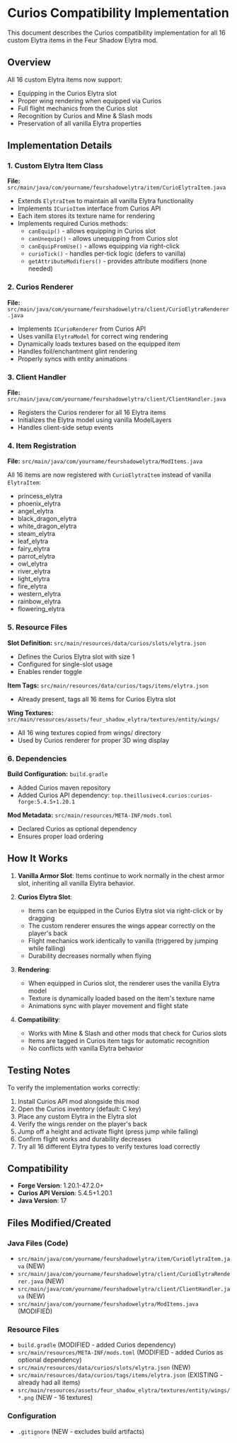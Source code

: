 # Curios Compatibility Implementation

This document describes the Curios compatibility implementation for all 16 custom Elytra items in the Feur Shadow Elytra mod.

## Overview

All 16 custom Elytra items now support:
- Equipping in the Curios Elytra slot
- Proper wing rendering when equipped via Curios
- Full flight mechanics from the Curios slot
- Recognition by Curios and Mine & Slash mods
- Preservation of all vanilla Elytra properties

## Implementation Details

### 1. Custom Elytra Item Class

**File:** `src/main/java/com/yourname/feurshadowelytra/item/CurioElytraItem.java`

- Extends `ElytraItem` to maintain all vanilla Elytra functionality
- Implements `ICurioItem` interface from Curios API
- Each item stores its texture name for rendering
- Implements required Curios methods:
  - `canEquip()` - allows equipping in Curios slot
  - `canUnequip()` - allows unequipping from Curios slot
  - `canEquipFromUse()` - allows equipping via right-click
  - `curioTick()` - handles per-tick logic (defers to vanilla)
  - `getAttributeModifiers()` - provides attribute modifiers (none needed)

### 2. Curios Renderer

**File:** `src/main/java/com/yourname/feurshadowelytra/client/CurioElytraRenderer.java`

- Implements `ICurioRenderer` from Curios API
- Uses vanilla `ElytraModel` for correct wing rendering
- Dynamically loads textures based on the equipped item
- Handles foil/enchantment glint rendering
- Properly syncs with entity animations

### 3. Client Handler

**File:** `src/main/java/com/yourname/feurshadowelytra/client/ClientHandler.java`

- Registers the Curios renderer for all 16 Elytra items
- Initializes the Elytra model using vanilla ModelLayers
- Handles client-side setup events

### 4. Item Registration

**File:** `src/main/java/com/yourname/feurshadowelytra/ModItems.java`

All 16 items are now registered with `CurioElytraItem` instead of vanilla `ElytraItem`:
- princess_elytra
- phoenix_elytra
- angel_elytra
- black_dragon_elytra
- white_dragon_elytra
- steam_elytra
- leaf_elytra
- fairy_elytra
- parrot_elytra
- owl_elytra
- river_elytra
- light_elytra
- fire_elytra
- western_elytra
- rainbow_elytra
- flowering_elytra

### 5. Resource Files

**Slot Definition:** `src/main/resources/data/curios/slots/elytra.json`
- Defines the Curios Elytra slot with size 1
- Configured for single-slot usage
- Enables render toggle

**Item Tags:** `src/main/resources/data/curios/tags/items/elytra.json`
- Already present, tags all 16 items for Curios Elytra slot

**Wing Textures:** `src/main/resources/assets/feur_shadow_elytra/textures/entity/wings/`
- All 16 wing textures copied from wings/ directory
- Used by Curios renderer for proper 3D wing display

### 6. Dependencies

**Build Configuration:** `build.gradle`
- Added Curios maven repository
- Added Curios API dependency: `top.theillusivec4.curios:curios-forge:5.4.5+1.20.1`

**Mod Metadata:** `src/main/resources/META-INF/mods.toml`
- Declared Curios as optional dependency
- Ensures proper load ordering

## How It Works

1. **Vanilla Armor Slot**: Items continue to work normally in the chest armor slot, inheriting all vanilla Elytra behavior.

2. **Curios Elytra Slot**: 
   - Items can be equipped in the Curios Elytra slot via right-click or by dragging
   - The custom renderer ensures the wings appear correctly on the player's back
   - Flight mechanics work identically to vanilla (triggered by jumping while falling)
   - Durability decreases normally when flying

3. **Rendering**:
   - When equipped in Curios slot, the renderer uses the vanilla Elytra model
   - Texture is dynamically loaded based on the item's texture name
   - Animations sync with player movement and flight state

4. **Compatibility**:
   - Works with Mine & Slash and other mods that check for Curios slots
   - Items are tagged in Curios item tags for automatic recognition
   - No conflicts with vanilla Elytra behavior

## Testing Notes

To verify the implementation works correctly:

1. Install Curios API mod alongside this mod
2. Open the Curios inventory (default: C key)
3. Place any custom Elytra in the Elytra slot
4. Verify the wings render on the player's back
5. Jump off a height and activate flight (press jump while falling)
6. Confirm flight works and durability decreases
7. Try all 16 different Elytra types to verify textures load correctly

## Compatibility

- **Forge Version**: 1.20.1-47.2.0+
- **Curios API Version**: 5.4.5+1.20.1
- **Java Version**: 17

## Files Modified/Created

### Java Files (Code)
- `src/main/java/com/yourname/feurshadowelytra/item/CurioElytraItem.java` (NEW)
- `src/main/java/com/yourname/feurshadowelytra/client/CurioElytraRenderer.java` (NEW)
- `src/main/java/com/yourname/feurshadowelytra/client/ClientHandler.java` (NEW)
- `src/main/java/com/yourname/feurshadowelytra/ModItems.java` (MODIFIED)

### Resource Files
- `build.gradle` (MODIFIED - added Curios dependency)
- `src/main/resources/META-INF/mods.toml` (MODIFIED - added Curios as optional dependency)
- `src/main/resources/data/curios/slots/elytra.json` (NEW)
- `src/main/resources/data/curios/tags/items/elytra.json` (EXISTING - already had all items)
- `src/main/resources/assets/feur_shadow_elytra/textures/entity/wings/*.png` (NEW - 16 textures)

### Configuration
- `.gitignore` (NEW - excludes build artifacts)
